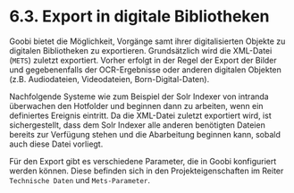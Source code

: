 # 6.3. Export in digitale Bibliotheken

Goobi bietet die Möglichkeit, Vorgänge samt ihrer digitalisierten Objekte zu digitalen Bibliotheken zu exportieren. Grundsätzlich wird die XML-Datei \(`METS`\) zuletzt exportiert. Vorher erfolgt in der Regel der Export der Bilder und gegebenenfalls der OCR-Ergebnisse oder anderen digitalen Objekten \(z.B. Audiodateien, Videodateien, Born-Digital-Daten\).

Nachfolgende Systeme wie zum Beispiel der Solr Indexer von intranda überwachen den Hotfolder und beginnen dann zu arbeiten, wenn ein definiertes Ereignis eintritt. Da die XML-Datei zuletzt exportiert wird, ist sichergestellt, dass dem Solr Indexer alle anderen benötigten Dateien bereits zur Verfügung stehen und die Abarbeitung beginnen kann, sobald auch diese Datei vorliegt.

Für den Export gibt es verschiedene Parameter, die in Goobi konfiguriert werden können. Diese befinden sich in den Projekteigenschaften im Reiter `Technische Daten` und `Mets-Parameter`.

